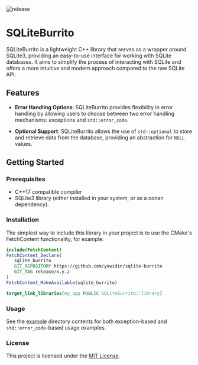 ![release](https://github.com/yowidin/sqlite-burrito/actions/workflows/release.yml/badge.svg)

# SQLiteBurrito

SQLiteBurrito is a lightweight C++ library that serves as a wrapper around SQLite3, providing an easy-to-use interface 
for working with SQLite databases. It aims to simplify the process of interacting with SQLite and offers a more 
intuitive and modern approach compared to the raw SQLite API.

## Features

- **Error Handling Options**: SQLiteBurrito provides flexibility in error handling by allowing users to choose between 
two error handling mechanisms: exceptions and `std::error_code`.

- **Optional Support**: SQLiteBurrito allows the use of `std::optional` to store and retrieve data from the database, 
providing an abstraction for `NULL` values.

## Getting Started

### Prerequisites

- C++17 compatible compiler
- SQLite3 library (either installed in your system, or as a conan dependency).

### Installation

The simplest way to include this library in your project is to use the CMake's FetchContent functionality, 
for example:

```CMake
include(FetchContent)
FetchContent_Declare(
   sqlite_burrito
   GIT_REPOSITORY https://github.com/yowidin/sqlite-burrito
   GIT_TAG release/x.y.z
)
FetchContent_MakeAvailable(sqlite_burrito)

target_link_libraries(my_app PUBLIC SQLiteBurrito::library)
```

### Usage

See the [example](example) directory contents for both exception-based and `std::error_code`-based usage examples.


### License

This project is licensed under the [MIT License](LICENSE).